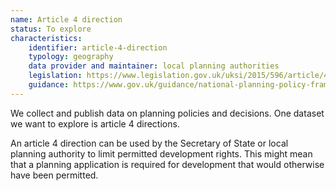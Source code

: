 ```yaml
---
name: Article 4 direction
status: To explore
characteristics:
    identifier: article-4-direction
    typology: geography
    data provider and maintainer: local planning authorities
    legislation: https://www.legislation.gov.uk/uksi/2015/596/article/4/made
    guidance: https://www.gov.uk/guidance/national-planning-policy-framework/4-decision-making#planning-conditions-and-obligations
---
```

We collect and publish data on planning policies and decisions. One dataset we want to explore is article 4 directions.

An article 4 direction can be used by the Secretary of State or local planning authority to limit permitted development rights. This might mean that a planning application is required for development that would otherwise have been permitted.
